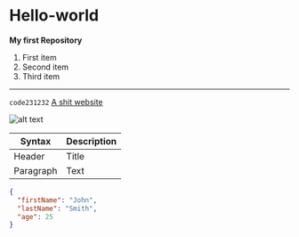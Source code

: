 # Hello-world
**My first Repository**
1. First item
2. Second item
3. Third item
---
`code231232`
[A shit website](https://bilibili.com)

![alt text](image.jpg)

| Syntax | Description |
| ----------- | ----------- |
| Header | Title |
| Paragraph | Text |

```json
{
  "firstName": "John",
  "lastName": "Smith",
  "age": 25
}
```
